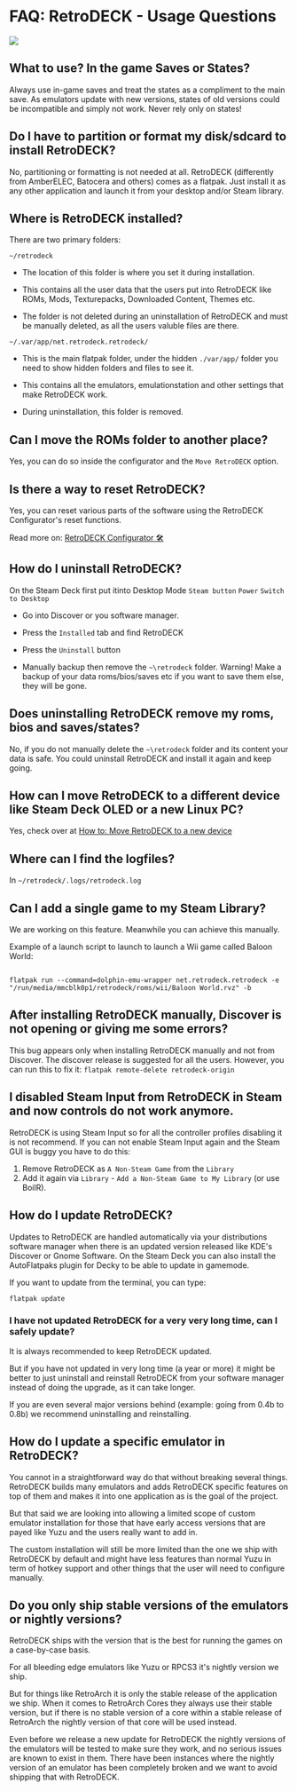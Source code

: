# FAQ: RetroDECK - Usage Questions



<img src="../../wiki_icons/retrodeck/rd_icon_circle_192x192.png">



## What to use? In the game Saves or States?

Always use in-game saves and treat the states as a compliment to the main save. As emulators update with new versions, states of old versions could be incompatible and simply not work. Never rely only on states!



## Do I have to partition or format my disk/sdcard to install RetroDECK?

No, partitioning or formatting is not needed at all. RetroDECK (differently from AmberELEC, Batocera and others) comes as a flatpak. Just install it as any other application and launch it from your desktop and/or Steam library.

## Where is RetroDECK installed?

There are two primary folders:

`~/retrodeck`

- The location of this folder is where you set it during installation.

- This contains all the user data that the users put into RetroDECK like ROMs, Mods, Texturepacks, Downloaded Content, Themes etc.

- The folder is not deleted during an uninstallation of RetroDECK and must be manually deleted, as all the users valuble files are there.

`~/.var/app/net.retrodeck.retrodeck/`

- This is the main flatpak folder, under the hidden `./var/app/` folder you need to show hidden folders and files to see it.

- This contains all the emulators, emulationstation and other settings that make RetroDECK work.

- During uninstallation, this folder is removed.



## Can I move the ROMs folder to another place?

Yes, you can do so inside the configurator and the `Move RetroDECK` option.



## Is there a way to reset RetroDECK?

Yes, you can reset various parts of the software using the RetroDECK Configurator's reset functions.

Read more on: [RetroDECK Configurator 🛠️](../wiki_configurator/configurator.md)



## How do I uninstall RetroDECK?

On the Steam Deck first put itinto Desktop Mode `Steam button`  `Power`  `Switch to Desktop`

* Go into Discover or you software manager.

* Press the `Installed` tab and find RetroDECK

* Press the `Uninstall` button

* Manually backup then remove the `~\retrodeck` folder. Warning! Make a backup of your data roms/bios/saves etc if you want to save them else, they will be gone.


## Does uninstalling RetroDECK remove my roms, bios and saves/states?

No, if you do not manually delete the `~\retrodeck` folder and its content your data is safe. You could uninstall RetroDECK and install it again and keep going.



## How can I move RetroDECK to a different device like Steam Deck OLED or a new Linux PC?

Yes, check over at [How to: Move RetroDECK to a new device](../wiki_management/retrodeck-move.md)



## Where can I find the logfiles?

In `~/retrodeck/.logs/retrodeck.log`



## Can I add a single game to my Steam Library?

We are working on this feature. Meanwhile you can achieve this manually.

Example of a launch script to launch to launch a Wii game called Baloon World:


```

flatpak run --command=dolphin-emu-wrapper net.retrodeck.retrodeck -e "/run/media/mmcblk0p1/retrodeck/roms/wii/Baloon World.rvz" -b

```



## After installing RetroDECK manually, Discover is not opening or giving me some errors?

This bug appears only when installing RetroDECK manually and not from Discover. The discover release is suggested for all the users.
However, you can run this to fix it: `flatpak remote-delete retrodeck-origin`



## I disabled Steam Input from RetroDECK in Steam and now controls do not work anymore.

RetroDECK is using Steam Input so for all the controller profiles disabling it is not recommend. If you can not enable Steam Input again and the Steam GUI is buggy you have to do this:

1. Remove RetroDECK as `A Non-Steam Game` from the `Library`
2. Add it again via  `Library` - `Add a Non-Steam Game to My Library` (or use BoilR).



## How do I update RetroDECK?

Updates to RetroDECK are handled automatically via your distributions software manager when there is an updated version released like KDE's Discover or Gnome Software.
On the Steam Deck you can also install the AutoFlatpaks plugin for Decky to be able to update in gamemode.

If you want to update from the terminal, you can type:

`flatpak update`



### I have not updated RetroDECK for a very very long time, can I safely update?

It is always recommended to keep RetroDECK updated.

But if you have not updated in very long time (a year or more) it might be better to just uninstall and reinstall RetroDECK from your software manager instead of doing the upgrade, as it can take longer.

If you are even several major versions behind (example: going from 0.4b to 0.8b) we recommend uninstalling and reinstalling.

## How do I update a specific emulator in RetroDECK?

You cannot in a straightforward way do that without breaking several things. RetroDECK builds many emulators and adds RetroDECK specific features on top of them and makes it into one application as is the goal of the project.

But that said we are looking into allowing a limited scope of custom emulator installation for those that have early access versions that are payed like Yuzu and the users really want to add in.

The custom installation will still be more limited than the one we ship with RetroDECK by default and might have less features than normal Yuzu in term of hotkey support and other things that the user will need to configure manually.

## Do you only ship stable versions of the emulators or nightly versions?

RetroDECK ships with the version that is the best for running the games on a case-by-case basis.

For all bleeding edge emulators like Yuzu or RPCS3 it's nightly version we ship.

But for things like RetroArch it is only the stable release of the application we ship. When it comes to RetroArch Cores they always use their stable version, but if there is no stable version of a core within a stable release of RetroArch the nightly version of that core will be used instead.

Even before we release a new update for RetroDECK the nightly versions of the emulators will be tested to make sure they work, and no serious issues are known to exist in them.
There have been instances where the nightly version of an emulator has been completely broken and we want to avoid shipping that with RetroDECK.


